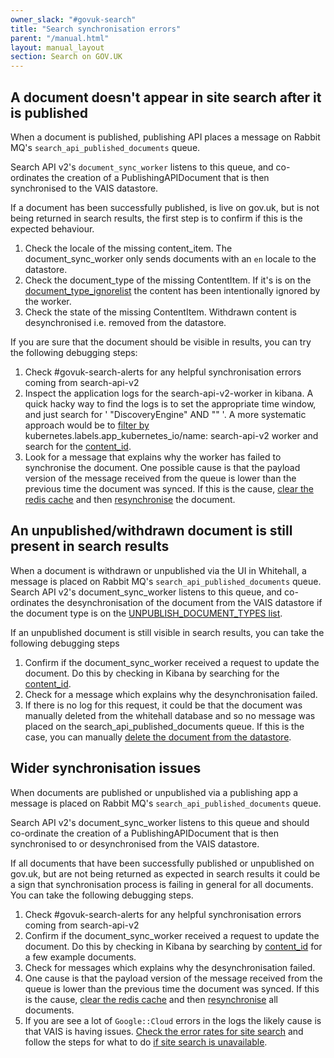 ```yaml
---
owner_slack: "#govuk-search"
title: "Search synchronisation errors"
parent: "/manual.html"
layout: manual_layout
section: Search on GOV.UK
---
```


## A document doesn't appear in site search after it is published

When a document is published, publishing API places a message on Rabbit MQ's  `search_api_published_documents` queue.

Search API v2's `document_sync_worker` listens to this queue, and co-ordinates the creation of a PublishingAPIDocument that is then synchronised to the VAIS datastore.

If a document has been successfully published, is live on gov.uk, but is not being returned in search results, the first step is to confirm if this is the expected behaviour.

1. Check the locale of the missing content_item. The document_sync_worker only sends documents with an `en` locale to the datastore.
2. Check the document_type of the missing ContentItem. If it's is on the [document_type_ignorelist] the content has been intentionally ignored by the worker.
3. Check the state of the missing ContentItem. Withdrawn content is desynchronised i.e. removed from the datastore.

If you are sure that the document should be visible in results, you can try the following debugging steps:

1. Check #govuk-search-alerts for any helpful synchronisation errors coming from search-api-v2
2. Inspect the application logs for the search-api-v2-worker in kibana. A quick hacky way to find
  the logs is to set the appropriate time window, and just search for ' "DiscoveryEngine" AND "<content-id>" '. A more systematic approach would be to [filter by] kubernetes.labels.app_kubernetes_io/name: search-api-v2 worker and search for the [content_id].
3. Look for a message that explains why the worker has failed to synchronise the document. One
  possible cause is that the payload version of the message received from the queue is lower than the previous time the document was synced. If this is the cause, [clear the redis cache] and then [resynchronise] the document.

## An unpublished/withdrawn document is still present in search results

When a document is withdrawn or unpublished via the UI in Whitehall, a message is placed on Rabbit MQ's `search_api_published_documents` queue.
Search API v2's document_sync_worker listens to this queue, and co-ordinates the desynchronisation of the document from the VAIS datastore if the document type is on the [UNPUBLISH_DOCUMENT_TYPES list].

If an unpublished document is still visible in search results, you can take the following debugging steps

1. Confirm if the document_sync_worker received a request to update the document. Do this by checking in Kibana by searching for the [content_id].
2. Check for a message which explains why the desynchronisation failed.
3. If there is no log for this request, it could be that the document was manually deleted from the   whitehall database and so no message was placed on the search_api_published_documents queue. If this is the case, you can manually [delete the document from the datastore].

## Wider synchronisation issues

When documents are published or unpublished via a publishing app a message is placed on Rabbit MQ's `search_api_published_documents` queue.

Search API v2's document_sync_worker listens to this queue and should co-ordinate the creation of a PublishingAPIDocument that is then synchronised to or desynchronised from the VAIS datastore.

If all documents that have been successfully published or unpublished on gov.uk, but are not being returned as expected in search results it could be a sign that synchronisation process is failing in general for all documents. You can take the following debugging steps.

1. Check #govuk-search-alerts for any helpful synchronisation errors coming from search-api-v2
1. Confirm if the document_sync_worker received a request to update the document. Do this by checking in Kibana by searching by [content_id] for a few example documents.
2. Check for messages which explains why the desynchronisation failed.
4. One cause is that the payload version of the message received from the queue is lower than the previous time the document was synced. If this is the cause, [clear the redis cache] and then [resynchronise] all documents.
5. If you are see a lot of `Google::Cloud` errors in the logs the likely cause is that VAIS is having issues. [Check the error rates for site search] and follow the steps for what to do [if site search is unavailable].

[document_type_ignorelist]: https://github.com/alphagov/search-api-v2/blob/1c3e8115b15703a44691311a2971ce2dbee10c59/config/document_type_ignorelist.yml
[filter by]: https://kibana.logit.io/s/13d1a0b1-f54f-407b-a4e5-f53ba653fac3/app/data-explorer/discover#?_a=(discover:(columns:!(_source),isDirty:!f,sort:!()),metadata:(indexPattern:'filebeat-*',view:discover))&_g=(filters:!(),refreshInterval:(pause:!t,value:0),time:(from:now-15m,to:now))&_q=(filters:!(('$state':(store:appState),meta:(alias:!n,disabled:!f,index:'filebeat-*',key:kubernetes.labels.app_kubernetes_io%2Fname,negate:!f,params:(query:search-api-v2-worker),type:phrase),query:(match_phrase:(kubernetes.labels.app_kubernetes_io%2Fname:search-api-v2-worker)))),query:(language:kuery,query:''))
[content_id]: https://kibana.logit.io/s/13d1a0b1-f54f-407b-a4e5-f53ba653fac3/app/data-explorer/discover#?_a=(discover:(columns:!(_source),isDirty:!f,sort:!()),metadata:(indexPattern:'filebeat-*',view:discover))&_g=(filters:!(),refreshInterval:(pause:!t,value:0),time:(from:now-7d,to:now))&_q=(filters:!(('$state':(store:appState),meta:(alias:!n,disabled:!f,index:'filebeat-*',key:kubernetes.labels.app_kubernetes_io%2Fname,negate:!f,params:(query:search-api-v2-worker),type:phrase),query:(match_phrase:(kubernetes.labels.app_kubernetes_io%2Fname:search-api-v2-worker)))),query:(language:kuery,query:%22225d80c5-01bb-47d0-b57c-6862efbed7b3%22))
[ignore list]: https://github.com/alphagov/search-api-v2/blob/main/config/document_type_ignorelist.yml
[clear the redis cache]: /manual/how-to-clear-the-redis-cache
[resynchronise]: /manual/how-to-resync-content-in-vertex
[document_sync_worker]: https://github.com/alphagov/search-api-v2/blob/1c3e8115b15703a44691311a2971ce2dbee10c59/lib/tasks/document_sync_worker.rake
[UNPUBLISH_DOCUMENT_TYPES list]: https://github.com/alphagov/search-api-v2/blob/1c3e8115b15703a44691311a2971ce2dbee10c59/app/models/concerns/publishing_api/action.rb#L6
[delete the document from the datastore]: /manual/get-or-delete-a-document-from-VAIS#delete-a-document-from-the-datastore
[Check the error rates for site search]: /manual/what-to-do-if-search-is-down#check-the-error-rates-for-site-search
[if site search is unavailable]: /manual/what-to-do-if-search-is-down#if-site-search-is-unavailable
